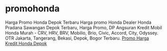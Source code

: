 # promohonda
Harga Promo Honda Depok Terbaru
Harga promo Honda Dealer Honda Pradana Sawangan Depok Terbaru, Harga Promo, DP Angsuran Kredit Mobil Honda Murah - CRV, HRV, BRV, Mobilio, Brio, Civic, Accord, City, Odyssey. OTR Jakarta, Tangerang, Bekasi, Depok, Bogor Terbaru. 
<a href="https://harga-honda.net/promo-kredit-honda-depok-murah/">Promo Harga Kredit Honda Depok </a>
